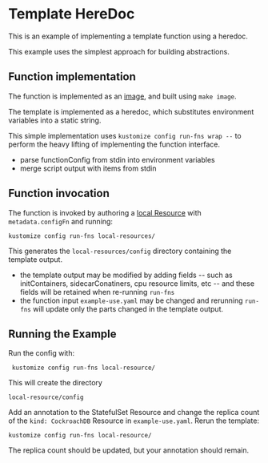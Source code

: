 # Template HereDoc

This is an example of implementing a template function using a heredoc.

This example uses the simplest approach for building abstractions.

## Function implementation

The function is implemented as an [image](image), and built using `make image`.
    
The template is implemented as a heredoc, which substitutes environment variables
into a static string.

This simple implementation uses `kustomize config run-fns wrap --` to perform the
heavy lifting of implementing the function interface.

- parse functionConfig from stdin into environment variables
- merge script output with items from stdin

## Function invocation

The function is invoked by authoring a [local Resource](local-resource)
with `metadata.configFn` and running:

    kustomize config run-fns local-resources/
    
This generates the `local-resources/config` directory containing the template output.

- the template output may be modified by adding fields -- such as initContainers,
  sidecarConatiners, cpu resource limits, etc -- and these fields will be retained 
  when re-running `run-fns`
- the function input `example-use.yaml` may be changed and rerunning `run-fns` will update
  only the parts changed in the template output.

## Running the Example

Run the config with:

     kustomize config run-fns local-resource/
     
This will create the directory

    local-resource/config
    
Add an annotation to the StatefulSet Resource and change the replica count of the
`kind: CockroachDB` Resource in `example-use.yaml`.  Rerun the template:

    kustomize config run-fns local-resource/
    
The replica count should be updated, but your annotation should remain.